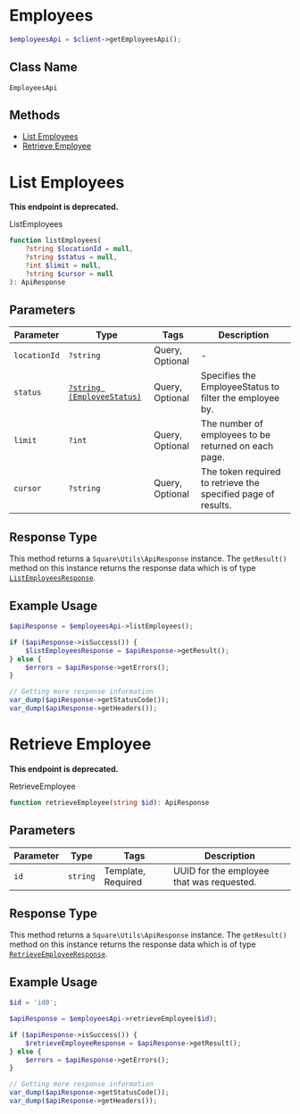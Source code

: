 # Employees

```php
$employeesApi = $client->getEmployeesApi();
```

## Class Name

`EmployeesApi`

## Methods

* [List Employees](../../doc/apis/employees.md#list-employees)
* [Retrieve Employee](../../doc/apis/employees.md#retrieve-employee)


# List Employees

**This endpoint is deprecated.**

ListEmployees

```php
function listEmployees(
    ?string $locationId = null,
    ?string $status = null,
    ?int $limit = null,
    ?string $cursor = null
): ApiResponse
```

## Parameters

| Parameter | Type | Tags | Description |
|  --- | --- | --- | --- |
| `locationId` | `?string` | Query, Optional | - |
| `status` | [`?string (EmployeeStatus)`](../../doc/models/employee-status.md) | Query, Optional | Specifies the EmployeeStatus to filter the employee by. |
| `limit` | `?int` | Query, Optional | The number of employees to be returned on each page. |
| `cursor` | `?string` | Query, Optional | The token required to retrieve the specified page of results. |

## Response Type

This method returns a `Square\Utils\ApiResponse` instance. The `getResult()` method on this instance returns the response data which is of type [`ListEmployeesResponse`](../../doc/models/list-employees-response.md).

## Example Usage

```php
$apiResponse = $employeesApi->listEmployees();

if ($apiResponse->isSuccess()) {
    $listEmployeesResponse = $apiResponse->getResult();
} else {
    $errors = $apiResponse->getErrors();
}

// Getting more response information
var_dump($apiResponse->getStatusCode());
var_dump($apiResponse->getHeaders());
```


# Retrieve Employee

**This endpoint is deprecated.**

RetrieveEmployee

```php
function retrieveEmployee(string $id): ApiResponse
```

## Parameters

| Parameter | Type | Tags | Description |
|  --- | --- | --- | --- |
| `id` | `string` | Template, Required | UUID for the employee that was requested. |

## Response Type

This method returns a `Square\Utils\ApiResponse` instance. The `getResult()` method on this instance returns the response data which is of type [`RetrieveEmployeeResponse`](../../doc/models/retrieve-employee-response.md).

## Example Usage

```php
$id = 'id0';

$apiResponse = $employeesApi->retrieveEmployee($id);

if ($apiResponse->isSuccess()) {
    $retrieveEmployeeResponse = $apiResponse->getResult();
} else {
    $errors = $apiResponse->getErrors();
}

// Getting more response information
var_dump($apiResponse->getStatusCode());
var_dump($apiResponse->getHeaders());
```


